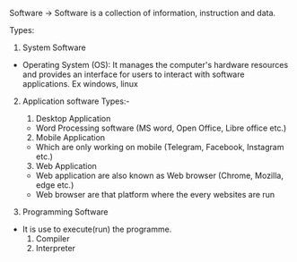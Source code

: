 Software
-> Software is a collection of information, instruction and data.

Types:
1) System Software
- Operating System (OS): It manages the computer's hardware resources and provides an interface for users to interact with software applications. Ex windows, linux

2) Application software
    Types:-
    1. Desktop Application
    - Word Processing software (MS word, Open Office, Libre office etc.)
    2. Mobile Application
    - Which are only working on mobile (Telegram, Facebook, Instagram etc.)
    3. Web Application
    - Web application are also known as Web browser (Chrome, Mozilla, edge etc.)
    - Web browser are that platform where the every websites are run

3) Programming Software
- It is use to execute(run) the programme.
  1. Compiler
  2. Interpreter